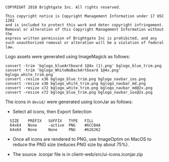 ```
COPYRIGHT 2018 Brightgate Inc. All rights reserved.

This copyright notice is Copyright Management Information under 17 USC 1202
and is included to protect this work and deter copyright infringement.
Removal or alteration of this Copyright Management Information without the
express written permission of Brightgate Inc is prohibited, and any
such unauthorized removal or alteration will be a violation of federal law.
```

Logo assets were generated using ImageMagick as follows:

```
convert -trim 'bglogo_blueArtboard 1@4x (1).png' bglogo_blue_trim.png
convert -trim 'bglogo_WhiteNoBackArtboard 1@4x.png' bglogo_white_trim.png
convert -resize x36 bglogo_blue_trim.png bglogo_navbar_ios.png
convert -resize x36 bglogo_white_trim.png bglogo_navbar_md.png
convert -resize x72 bglogo_white_trim.png bglogo_navbar_md@2x.png
convert -resize x72 bglogo_blue_trim.png bglogo_navbar_ios@2x.png
```

The icons in `devid/` were generated using IconJar as follows:

- Select all icons, then Export Selection
```
  SIZE    PREFIX   SUFFIX   TYPE   FILL
  64x64   None     -active  PNG    #6CC04A
  64x64   None     None     PNG    #626262
```

- Once all icons are rendered to PNG, use ImageOptim on MacOS to reduce the PNG
  size (reduces PNG size by about 75%).

- The source .iconjar file is in client-web/src/ui-icons.iconjar.zip
